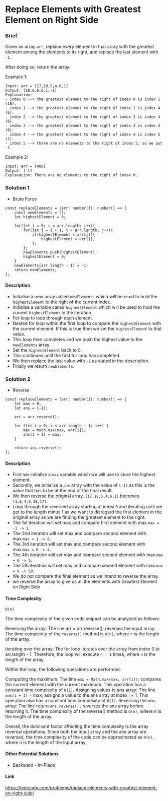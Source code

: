 # Replace Elements with Greatest Element on Right Side

### Brief

Given an array `arr`, replace every element in that array with the greatest element among the elements to its right, and replace the last element with `-1`.

After doing so, return the array.

Example 1:

```
Input: arr = [17,18,5,4,6,1]
Output: [18,6,6,6,1,-1]
Explanation:
- index 0 --> the greatest element to the right of index 0 is index 1 (18).
- index 1 --> the greatest element to the right of index 1 is index 4 (6).
- index 2 --> the greatest element to the right of index 2 is index 4 (6).
- index 3 --> the greatest element to the right of index 3 is index 4 (6).
- index 4 --> the greatest element to the right of index 4 is index 5 (1).
- index 5 --> there are no elements to the right of index 5, so we put -1.
```

Example 2:

```
Input: arr = [400]
Output: [-1]
Explanation: There are no elements to the right of index 0.
```

### Solution 1

- Brute Force

```
const replaceElements = (arr: number[]): number[] => {
    const newElements = [];
    let highestElement = 0;

    for(let i = 0; i < arr.length; i++){
        for(let j = i + 1; j < arr.length; j++){
            if(highestElement < arr[j]){
                highestElement = arr[j];
            };
        };
        newElements.push(highestElement);
        highestElement = 0;
    }
    newElements[arr.length - 1] = -1;
    return newElements;
};
```

#### Description

- Initialise a new array called `newElements` which will be used to hold the `highestElement` to the right of the current index.
- Initialise a variable called `highestElement` which will be used to hold the current `highestElement` in the iteration.
- For loop to loop through each element.
- Nested for loop within the first loop to compare the `highestElement` with the current element. If this is true then we set the `highestElement` to that value.
- This loop then completes and we push the highest value to the `newElements` array.
- Set the `highestElement` back to 0.
- This continues until the first for loop has completed.
- We then replace the last value with `-1` as stated in the description.
- Finally we return `newElements`.

### Solution 2

- Reverse

```
const replaceElements = (arr: number[]): number[] => {
    let max = 0;
    let ans = [-1];

    arr = arr.reverse();

    for (let i = 0; i < arr.length - 1; i++) {
        max = Math.max(max, arr[i]);
        ans[i + 1] = max;
    }

    return ans.reverse();
};
```

#### Description

- First we initialise a `max` variable which we will use to store the highest element.
- Secondly, we initialise a `ans` array with the value of `[-1]` as this is the value that has to be at the end of the final result.
- We then reverse the original array. `[17,18,5,4,6,1]` becomes `[1,6,4,5,18,17]`.
- Loop through the reversed array starting at index `0` and iterating until we get to the length minus 1 as we want to disregard the first element in the original array as we are finding the greatest element to the right.
- The 1st iteration will set max and compare first element with max.`max = -1 -> 1`.
- The 2nd iteration will set max and compare second element with max.`max = 1 -> 6`.
- The 3rd iteration will set max and compare second element with max.`max = 6 -> 4`.
- The 4th iteration will set max and compare second element with max.`max = 6 -> 5`.
- The 5th iteration will set max and compare second element with max.`max = 6 -> 18`.
- We do not compare the final element as we intend to reverse the array.
- we reverse the array to give us all the elements with Greatest Element on Right Side

#### Time Complexity

`O(n)`

The time complexity of the given code snippet can be analyzed as follows:

Reversing the array: The line arr = arr.reverse(); reverses the input array. The time complexity of the `reverse()` method is `O(n)`, where `n` is the length of the array.

Iterating over the array: The for loop iterates over the array from index 0 to arr.length - 1. Therefore, the loop will execute `n - 1` times, where `n` is the length of the array.

Within the loop, the following operations are performed:

Computing the maximum: The line `max = Math.max(max, arr[i])`; compares the current element with the current maximum. This operation has a constant time complexity of `O(1)`.
Assigning values to ans array: The line `ans[i + 1]` = max; assigns a value to the ans array at index i + 1. This operation also has a constant time complexity of `O(1)`.
Reversing the ans array: The line return `ans.reverse();` reverses the ans array before returning it. The time complexity of the reverse() method is `O(n)`, where n is the length of the array.

Overall, the dominant factor affecting the time complexity is the array reversal operations. Since both the input array and the ans array are reversed, the time complexity of the code can be approximated as `O(n)`, where n is the length of the input array.

#### Other Potential Solutions

- Backward - In-Place

#### Link

https://leetcode.com/problems/replace-elements-with-greatest-element-on-right-side/
